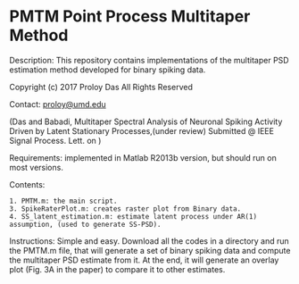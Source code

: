 # PMTM Point Process Multitaper Method

Description: This repository contains implementations of the multitaper PSD estimation method developed for binary spiking data.

Copyright (c) 2017 Proloy Das All Rights Reserved 

Contact: proloy@umd.edu

(Das and Babadi, Multitaper Spectral Analysis of Neuronal Spiking Activity Driven by Latent Stationary Processes,(under review) Submitted @ IEEE Signal Process. Lett. on )

Requirements:
  implemented in Matlab R2013b version, but should run on most versions.
  
Contents:

    1. PMTM.m: the main script.
    3. SpikeRaterPlot.m: creates raster plot from Binary data.
    4. SS_latent_estimation.m: estimate latent process under AR(1) assumption, (used to generate SS-PSD).
    
Instructions: Simple and easy.
  Download all the codes in a directory and run the PMTM.m file, that will generate a set of binary spiking data and compute the multitaper PSD estimate from it. At the end, it will generate an overlay plot (Fig. 3A in the paper) to compare it to other estimates.
